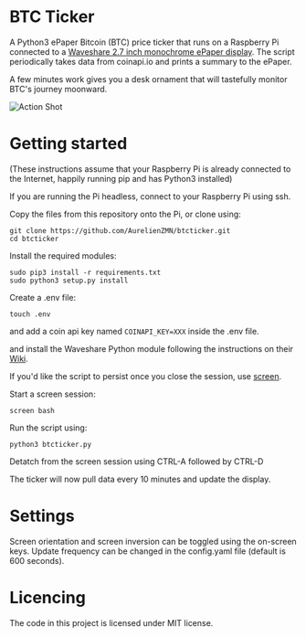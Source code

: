 # BTC Ticker

A Python3 ePaper Bitcoin (BTC) price ticker that runs on a Raspberry Pi connected to a [Waveshare 2.7 inch monochrome ePaper display](https://www.waveshare.com/wiki/2.7inch_e-Paper_HAT). The script periodically takes data from coinapi.io and prints a summary to the ePaper.

A few minutes work gives you a desk ornament that will tastefully monitor BTC's journey moonward.

![Action Shot](/images/ANI.jpg)


# Getting started

(These instructions assume that your Raspberry Pi is already connected to the Internet, happily running pip and has Python3 installed)

If you are running the Pi headless, connect to your Raspberry Pi using ssh.

Copy the files from this repository onto the Pi, or clone using:

```
git clone https://github.com/AurelienZMN/btcticker.git
cd btcticker
```


Install the required modules:

```
sudo pip3 install -r requirements.txt
sudo python3 setup.py install
```

Create a .env file:

```
touch .env
```

and add a coin api key named ``COINAPI_KEY=XXX`` inside the .env file.

and install the Waveshare Python module following the instructions on their [Wiki](https://www.waveshare.com/wiki/2.7inch_e-Paper_HAT).

If you'd like the script to persist once you close the session, use [screen](https://linuxize.com/post/how-to-use-linux-screen/).

Start a screen session:

```
screen bash
```

Run the script using:

```
python3 btcticker.py
```

Detatch from the screen session using CTRL-A followed by CTRL-D

The ticker will now pull data every 10 minutes and update the display. 

# Settings

Screen orientation and screen inversion can be toggled using the on-screen keys. Update frequency can be changed in the config.yaml file (default is 600 seconds).

# Licencing

The code in this project is licensed under MIT license.
